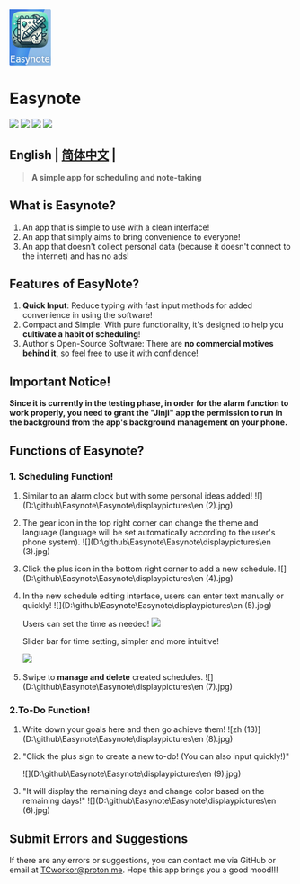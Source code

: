 <img src='.\\displaypictures\\en (1).png' style="height: 100px !important;">

# Easynote			

<p align="left">
    <a href="./LICENSE"><img src="https://img.shields.io/github/license/HIllya51/LunaTranslator"></a>
    <a href="https://github.com/HIllya51/LunaTranslator/releases"><img src="https://img.shields.io/github/v/release/HIllya51/LunaTranslator?color=ffa"></a>
    <a href="https://github.com/HIllya51/LunaTranslator/stargazers"><img src="https://img.shields.io/github/stars/HIllya51/LunaTranslator?color=ccf"></a>
    <a href="https://hillya51.github.io/download.html" target="_blank"><img src="https://img.shields.io/badge/download-blue"/></a>
</p>

## English | [简体中文](README.md) | 

> **A simple app for scheduling and note-taking**

## What is Easynote?

1. An app that is simple to use with a clean interface!
2. An app that simply aims to bring convenience to everyone!
3. An app that doesn't collect personal data (because it doesn't connect to the internet) and has no ads!

## Features of EasyNote?

1. **Quick Input**: Reduce typing with fast input methods for added convenience in using the software!
2. Compact and Simple: With pure functionality, it's designed to help you **cultivate a habit of scheduling**!
3. Author's Open-Source Software: There are **no commercial motives behind it**, so feel free to use it with confidence!



## Important Notice!

**Since it is currently in the testing phase, in order for the alarm function to work properly, you need to grant the "Jinji" app the permission to run in the background from the app's background management on your phone.**



## Functions of Easynote?

### 1. Scheduling Function!

1. Similar to an alarm clock but with some personal ideas added!
   ![](D:\github\Easynote\Easynote\displaypictures\en (2).jpg)

2. The gear icon in the top right corner can change the theme and language (language will be set automatically according to the user's phone system).
   ![](D:\github\Easynote\Easynote\displaypictures\en (3).jpg)

3. Click the plus icon in the bottom right corner to add a new schedule.
   ![](D:\github\Easynote\Easynote\displaypictures\en (4).jpg)

4. In the new schedule editing interface, users can enter text manually or quickly!
   ![](D:\github\Easynote\Easynote\displaypictures\en (5).jpg)

   Users can set the time as needed!
   ![](D:\github\Easynote\Easynote\displaypictures\sre.jpg)

   Slider bar for time setting, simpler and more intuitive!


   ![](D:\github\Easynote\Easynote\displaypictures\yu.jpg)

   

   

   

5. Swipe to **manage and delete** created schedules.
   ![](D:\github\Easynote\Easynote\displaypictures\en (7).jpg)



### 2.To-Do Function!

1. Write down your goals here and then go achieve them!
   ![zh (13)](D:\github\Easynote\Easynote\displaypictures\en (8).jpg)

2. "Click the plus sign to create a new to-do! (You can also input quickly!)"

   ![](D:\github\Easynote\Easynote\displaypictures\en (9).jpg)

3. "It will display the remaining days and change color based on the remaining days!"
   ![](D:\github\Easynote\Easynote\displaypictures\en (6).jpg)

## Submit Errors and Suggestions

If there are any errors or suggestions, you can contact me via GitHub or email at TCworkor@proton.me. Hope this app brings you a good mood!!!
